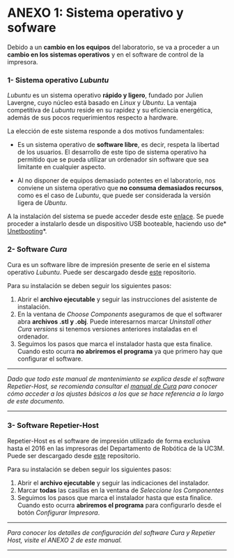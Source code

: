 # ANEXO 1: Sistema operativo y sofware

Debido a un **cambio en los equipos** del laboratorio, se va a proceder a un **cambio en los sistemas operativos** y en el software de control de la impresora.


### 1- Sistema operativo *Lubuntu*
*Lubuntu* es un sistema operativo **rápido y ligero**, fundado por Julien Lavergne, cuyo núcleo está basado en *Linux* y *Ubuntu*. La ventaja competitiva de *Lubuntu* reside en su rapidez y su eficiencia energética, además de sus pocos requerimientos respecto a  hardware.

La elección de este sistema responde a dos motivos fundamentales:

* Es un sistema operativo de **software libre**, es decir, respeta la libertad de los usuarios. El desarrollo de este tipo de sistema operativo ha permitido que se pueda utilizar un ordenador sin software que sea limitante en cualquier aspecto.

* Al no disponer de equipos demasiado potentes en el laboratorio, nos conviene un sistema operativo que **no consuma demasiados recursos**, como es el caso de *Lubuntu*, que puede ser considerada la versión ligera de *Ubuntu*.

A la instalación del sistema se puede acceder desde este [enlace](http://lubuntu.net/). Se puede proceder a instalarlo desde un dispositivo USB booteable, haciendo uso de* [Unetbooting](https://unetbootin.github.io/)*.


### 2- Software *Cura*

Cura es un software libre de impresión presente de serie en el sistema operativo *Lubuntu*. Puede ser descargado desde [este](https://github.com/tumaker/Printing_software) repositorio.

Para su instalación se deben seguir los siguientes pasos:

1. Abrir el **archivo ejecutable** y seguir las instrucciones del asistente de instalación.
2. En la ventana de *Choose Components* aseguramos de que el softwarer abra **archivos .stl y .obj**. Puede interesarnos marcar *Uninstall other Cura versions* si tenemos versiones anteriores instaladas en el ordenador.
3. Seguimos los pasos que marca el instalador hasta que esta finalice. Cuando esto ocurra **no abriremos el programa** ya que primero hay que configurar el software.



---

*Dado que todo este manual de mantenimiento se explica desde el software Repetier-Host, se recomienda consultar el [manual de Cura](http://www.zonamaker.com/index.php/impresion-3d/software-imp3d/manual-de-cura) para conocer cómo acceder a los ajustes básicos a los que se hace referencia a lo largo de este documento.*


---


### 3- Software Repetier-Host

Repetier-Host es el software de impresión utilizado de forma exclusiva hasta el 2016 en las impresoras del Departamento de Robótica de la UC3M. Puede ser descargado desde [este](https://github.com/tumaker/Printing_software) repositorio.

Para su instalación se deben seguir los siguientes pasos:

1. Abrir el **archivo ejecutable** y seguir las indicaciones del instalador.
2. Marcar **todas** las casillas en la ventana de *Seleccione los Componentes*
3. Seguimos los pasos que marca el instalador hasta que esta finalice. Cuando esto ocurra **abriremos el programa** para configurarlo desde el botón *Configurar Impresora*.


---

*Para conocer los detalles de configuración del software Cura y Repetier Host, visite el ANEXO 2 de este manual.*


---



